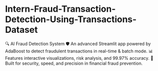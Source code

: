 # Intern-Fraud-Transaction-Detection-Using-Transactions-Dataset
🔍 AI Fraud Detection System 🛡️ An advanced Streamlit app powered by AdaBoost to detect fraudulent transactions in real-time &amp; batch mode. 📊 Features interactive visualizations, risk analysis, and 99.97% accuracy. 🚀 Built for security, speed, and precision in financial fraud prevention.
